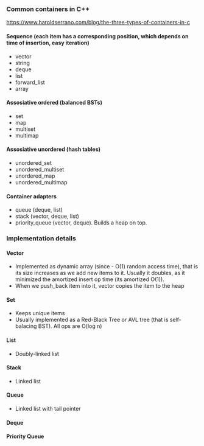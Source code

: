 ### Common containers in C++

https://www.haroldserrano.com/blog/the-three-types-of-containers-in-c

#### Sequence (each item has a corresponding position, which depends on time of insertion, easy iteration)

- vector
- string
- deque
- list
- forward_list
- array

#### Assosiative ordered (balanced BSTs)

- set
- map
- multiset
- multimap

#### Assosiative unordered (hash tables)

- unordered_set
- unordered_multiset
- unordered_map
- unordered_multimap

#### Container adapters

- queue (deque, list)
- stack (vector, deque, list)
- priority_queue (vector, deque). Builds a heap on top.


### Implementation details

#### Vector

- Implemented as dynamic array (since - O(1) random access time), that is its size increases as we add new items to it. Usually it doubles, as it minimized the amortized insert op time (its amortized O(1)).
- When we push_back item into it, vector copies the item to the heap

#### Set

- Keeps unique items
- Usually implemented as a Red-Black Tree or AVL tree (that is self-balacing BST). All ops are O(log n)

#### List

- Doubly-linked list

#### Stack

- Linked list

#### Queue

- Linked list with tail pointer

#### Deque

#### Priority Queue

